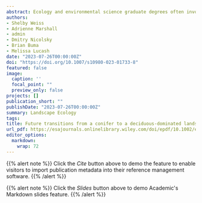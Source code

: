 ```yaml
---
abstract: Ecology and environmental science graduate degrees often involve fieldwork, frequently led by the graduate student. Few formal resources exist to support graduate students in successfully planning and implementing a data collection field campaign, even though this experience may be fundamental to completing a graduate degree. Graduate fieldwork requires leading and managing a team, often in unique circumstances (including long hours, remote regions, etc.), and therefore can be challenging even for those with previous leadership or field experience. Our objectives were to (1) collect general advice for graduate students on leading fieldwork safely and effectively, (2) solicit specific suggestions on resources and actions to take before, during, and after the field season, and (3) develop a series of recommendations for labs, departments, and universities to better prepare and support their students. We developed a survey to solicit community input and distributed it widely to the ecological sciences community via email LISTSERVs and social media. Here, we present results from the survey responses, including a summary of the perceived challenges that graduate students face while leading their own fieldwork, suggestions for how to prepare and complete fieldwork successfully, and a compilation of resources. Graduate field leaders can improve success via clear communication, risk assessment and procedural planning implemented before, during, and after the field season. Labs, principal investigators, departments, and professional societies can support graduate field leaders by formalizing institutional resources, financial support, and incentivizing skill development. Field leadership is a critical skill to develop during graduate education, and contributes to the success, retention, and advancement of researchers in the natural sciences.
authors:
- Shelby Weiss
- Adrienne Marshall
- admin
- Dmitry Nicolsky
- Brian Buma
- Melissa Lucash
date: "2023-07-26T00:00:00Z"
doi: "https://doi.org/10.1007/s10980-023-01733-8"
featured: false
image:
  caption: ''
  focal_point: ""
  preview_only: false
projects: []
publication_short: ""
publishDate: "2023-07-26T00:00:00Z"
summary: Landscape Ecology
tags:
title: Future transitions from a conifer to a deciduous-dominated landscape are accelerated by greater wildfire activity and climate change in interior Alaska
url_pdf: https://esajournals.onlinelibrary.wiley.com/doi/epdf/10.1002/ecs2.4247
editor_options: 
  markdown: 
    wrap: 72
---
```


{{% alert note %}} Click the *Cite* button above to demo the feature to
enable visitors to import publication metadata into their reference
management software. {{% /alert %}}

{{% alert note %}} Click the *Slides* button above to demo Academic's
Markdown slides feature. {{% /alert %}}
